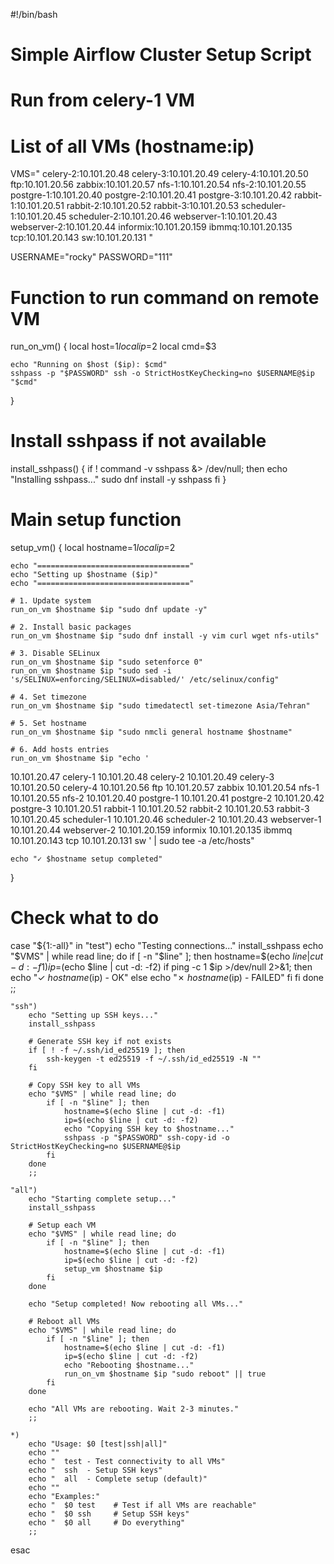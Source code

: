 #!/bin/bash

# Simple Airflow Cluster Setup Script
# Run from celery-1 VM

# List of all VMs (hostname:ip)
VMS="
celery-2:10.101.20.48
celery-3:10.101.20.49
celery-4:10.101.20.50
ftp:10.101.20.56
zabbix:10.101.20.57
nfs-1:10.101.20.54
nfs-2:10.101.20.55
postgre-1:10.101.20.40
postgre-2:10.101.20.41
postgre-3:10.101.20.42
rabbit-1:10.101.20.51
rabbit-2:10.101.20.52
rabbit-3:10.101.20.53
scheduler-1:10.101.20.45
scheduler-2:10.101.20.46
webserver-1:10.101.20.43
webserver-2:10.101.20.44
informix:10.101.20.159
ibmmq:10.101.20.135
tcp:10.101.20.143
sw:10.101.20.131
"

USERNAME="rocky"
PASSWORD="111"

# Function to run command on remote VM
run_on_vm() {
    local host=$1
    local ip=$2
    local cmd=$3
    
    echo "Running on $host ($ip): $cmd"
    sshpass -p "$PASSWORD" ssh -o StrictHostKeyChecking=no $USERNAME@$ip "$cmd"
}

# Install sshpass if not available
install_sshpass() {
    if ! command -v sshpass &> /dev/null; then
        echo "Installing sshpass..."
        sudo dnf install -y sshpass
    fi
}

# Main setup function
setup_vm() {
    local hostname=$1
    local ip=$2
    
    echo "=================================="
    echo "Setting up $hostname ($ip)"
    echo "=================================="
    
    # 1. Update system
    run_on_vm $hostname $ip "sudo dnf update -y"
    
    # 2. Install basic packages
    run_on_vm $hostname $ip "sudo dnf install -y vim curl wget nfs-utils"
    
    # 3. Disable SELinux
    run_on_vm $hostname $ip "sudo setenforce 0"
    run_on_vm $hostname $ip "sudo sed -i 's/SELINUX=enforcing/SELINUX=disabled/' /etc/selinux/config"
    
    # 4. Set timezone
    run_on_vm $hostname $ip "sudo timedatectl set-timezone Asia/Tehran"
    
    # 5. Set hostname
    run_on_vm $hostname $ip "sudo nmcli general hostname $hostname"
    
    # 6. Add hosts entries
    run_on_vm $hostname $ip "echo '
10.101.20.47 celery-1
10.101.20.48 celery-2
10.101.20.49 celery-3
10.101.20.50 celery-4
10.101.20.56 ftp
10.101.20.57 zabbix
10.101.20.54 nfs-1
10.101.20.55 nfs-2
10.101.20.40 postgre-1
10.101.20.41 postgre-2
10.101.20.42 postgre-3
10.101.20.51 rabbit-1
10.101.20.52 rabbit-2
10.101.20.53 rabbit-3
10.101.20.45 scheduler-1
10.101.20.46 scheduler-2
10.101.20.43 webserver-1
10.101.20.44 webserver-2
10.101.20.159 informix
10.101.20.135 ibmmq
10.101.20.143 tcp
10.101.20.131 sw
' | sudo tee -a /etc/hosts"
    
    echo "✓ $hostname setup completed"
}

# Check what to do
case "${1:-all}" in
    "test")
        echo "Testing connections..."
        install_sshpass
        echo "$VMS" | while read line; do
            if [ -n "$line" ]; then
                hostname=$(echo $line | cut -d: -f1)
                ip=$(echo $line | cut -d: -f2)
                if ping -c 1 $ip >/dev/null 2>&1; then
                    echo "✓ $hostname ($ip) - OK"
                else
                    echo "✗ $hostname ($ip) - FAILED"
                fi
            fi
        done
        ;;
        
    "ssh")
        echo "Setting up SSH keys..."
        install_sshpass
        
        # Generate SSH key if not exists
        if [ ! -f ~/.ssh/id_ed25519 ]; then
            ssh-keygen -t ed25519 -f ~/.ssh/id_ed25519 -N ""
        fi
        
        # Copy SSH key to all VMs
        echo "$VMS" | while read line; do
            if [ -n "$line" ]; then
                hostname=$(echo $line | cut -d: -f1)
                ip=$(echo $line | cut -d: -f2)
                echo "Copying SSH key to $hostname..."
                sshpass -p "$PASSWORD" ssh-copy-id -o StrictHostKeyChecking=no $USERNAME@$ip
            fi
        done
        ;;
        
    "all")
        echo "Starting complete setup..."
        install_sshpass
        
        # Setup each VM
        echo "$VMS" | while read line; do
            if [ -n "$line" ]; then
                hostname=$(echo $line | cut -d: -f1)
                ip=$(echo $line | cut -d: -f2)
                setup_vm $hostname $ip
            fi
        done
        
        echo "Setup completed! Now rebooting all VMs..."
        
        # Reboot all VMs
        echo "$VMS" | while read line; do
            if [ -n "$line" ]; then
                hostname=$(echo $line | cut -d: -f1)
                ip=$(echo $line | cut -d: -f2)
                echo "Rebooting $hostname..."
                run_on_vm $hostname $ip "sudo reboot" || true
            fi
        done
        
        echo "All VMs are rebooting. Wait 2-3 minutes."
        ;;
        
    *)
        echo "Usage: $0 [test|ssh|all]"
        echo ""
        echo "  test - Test connectivity to all VMs"
        echo "  ssh  - Setup SSH keys"
        echo "  all  - Complete setup (default)"
        echo ""
        echo "Examples:"
        echo "  $0 test    # Test if all VMs are reachable"
        echo "  $0 ssh     # Setup SSH keys"
        echo "  $0 all     # Do everything"
        ;;
esac
